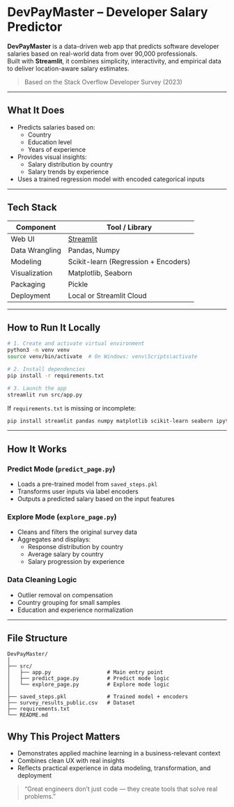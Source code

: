# DevPayMaster – Developer Salary Predictor

**DevPayMaster** is a data-driven web app that predicts software developer salaries based on real-world data from over 90,000 professionals.  
Built with **Streamlit**, it combines simplicity, interactivity, and empirical data to deliver location-aware salary estimates.

> Based on the Stack Overflow Developer Survey (2023)

---

## What It Does

- Predicts salaries based on:
  - Country
  - Education level
  - Years of experience
- Provides visual insights:
  - Salary distribution by country
  - Salary trends by experience
- Uses a trained regression model with encoded categorical inputs

---

## Tech Stack

| Component         | Tool / Library                                      |
|------------------|-----------------------------------------------------|
| Web UI            | [Streamlit](https://streamlit.io/)                  |
| Data Wrangling    | Pandas, Numpy                                       |
| Modeling          | Scikit-learn (Regression + Encoders)                |
| Visualization     | Matplotlib, Seaborn                                 |
| Packaging         | Pickle                                              |
| Deployment        | Local or Streamlit Cloud                            |

---

## How to Run It Locally

```bash
# 1. Create and activate virtual environment
python3 -m venv venv
source venv/bin/activate  # On Windows: venv\Scripts\activate

# 2. Install dependencies
pip install -r requirements.txt

# 3. Launch the app
streamlit run src/app.py
```

If `requirements.txt` is missing or incomplete:

```bash
pip install streamlit pandas numpy matplotlib scikit-learn seaborn ipython ipykernel
```

---

## How It Works

### Predict Mode (`predict_page.py`)
- Loads a pre-trained model from `saved_steps.pkl`
- Transforms user inputs via label encoders
- Outputs a predicted salary based on the input features

### Explore Mode (`explore_page.py`)
- Cleans and filters the original survey data
- Aggregates and displays:
  - Response distribution by country
  - Average salary by country
  - Salary progression by experience

### Data Cleaning Logic
- Outlier removal on compensation
- Country grouping for small samples
- Education and experience normalization

---

## File Structure

```
DevPayMaster/
│
├── src/
│   ├── app.py                  # Main entry point
│   ├── predict_page.py         # Predict mode logic
│   └── explore_page.py         # Explore mode logic
│
├── saved_steps.pkl             # Trained model + encoders
├── survey_results_public.csv   # Dataset
├── requirements.txt
└── README.md
```

## Why This Project Matters

- Demonstrates applied machine learning in a business-relevant context
- Combines clean UX with real insights
- Reflects practical experience in data modeling, transformation, and deployment

> “Great engineers don’t just code — they create tools that solve real problems.”
